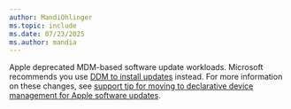 ```yaml
---
author: MandiOhlinger
ms.topic: include
ms.date: 07/23/2025
ms.author: mandia
---
```


<!-- This include file is used in the Apple software updates docs that mention MDM. -->

Apple deprecated MDM-based software update workloads. Microsoft recommends you use [DDM to install updates](../protect/managed-software-updates-ios-macos.md) instead. For more information on these changes, see [support tip for moving to declarative device management for Apple software updates](https://techcommunity.microsoft.com/blog/intunecustomersuccess/support-tip-move-to-declarative-device-management-for-apple-software-updates/4432177).
